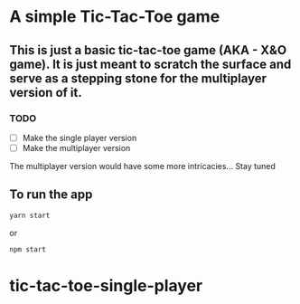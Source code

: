# A simple Tic-Tac-Toe game

## This is just a basic tic-tac-toe game (AKA - X&O game). It is just meant to scratch the surface and serve as a stepping stone for the multiplayer version of it.

### TODO

- [ ] Make the single player version
- [ ] Make the multiplayer version

The multiplayer version would have some more intricacies... Stay tuned

## To run the app

```js
yarn start
```

or

```js
npm start
```
# tic-tac-toe-single-player

